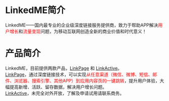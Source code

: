 # LinkedME简介
LinkedME——国内最专业的企业级深度链接服务提供商，致力于帮助APP解决<font color="red">用户增长</font>和<font color="red">流量变现</font>问题，为移动互联网创造全新的商业价值和时代意义！

# 产品简介
LinkedME，目前提供两款产品，<font color="blue">[LinkPage](https://www.linkedme.cc/linkpage.html)</font> 和 <font color="blue">[LinkActive](https://www.linkedme.cc/linkactive.html)</font>。  
<font color="blue">[LinkPage](https://www.linkedme.cc/linkpage.html)</font>，通过深度链接技术，可以实现<font color="red">从任意渠道（微信、微博、短信、邮件、浏览器、搜索引擎、其他APP）到应用内容页的一键跳转</font>，提升用户体验，大幅提高新增、活跃、留存数据，解决用户增长问题。  
<font color="blue">[LinkActive](https://www.linkedme.cc/linkactive.html)</font>，未完全对外开放，了解及申请试用请联系商务。